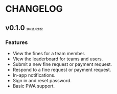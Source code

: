# CHANGELOG

## v0.1.0 <font size=1>`10/11/2022`</font>

### Features
- View the fines for a team member.
- View the leaderboard for teams and users. 
- Submit a new fine request or payment request. 
- Respond to a fine request or payment request.
- In-app notifications.
- Sign in and reset password. 
- Basic PWA support.
